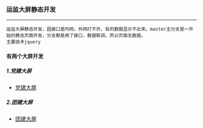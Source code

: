 ### 运监大屏静态开发
-----------
    运监大屏静态开发，因接口是内网，外网打不开，有的数据显示不出来。master主分支是一开始的静态页面开发，分支都是用了接口，数据联调，所以页面无数据。
    主要技术jquery
#### 有两个大屏开发
##### 1.党建大屏
   * [党建大屏](https://github.com/sqh17/largeScreen/tree/master/dang)
##### 2.团建大屏
   * [团建大屏](https://github.com/sqh17/largeScreen/tree/master/tuan)